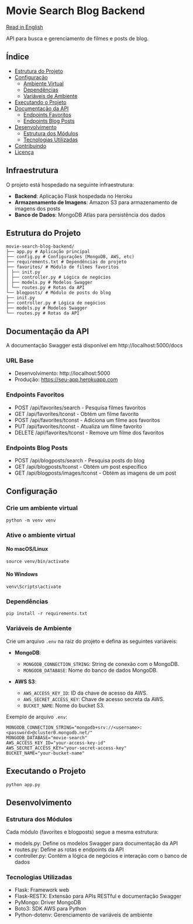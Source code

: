 # Movie Search Blog Backend

[Read in English](README_EN.md)

API para busca e gerenciamento de filmes e posts de blog.

## Índice

- [Estrutura do Projeto](#estrutura-do-projeto)
- [Configuração](#configuração)
  - [Ambiente Virtual](#ambiente-virtual)
  - [Dependências](#dependências)
  - [Variáveis de Ambiente](#variáveis-de-ambiente)
- [Executando o Projeto](#executando-o-projeto)
- [Documentação da API](#documentação-da-api)
  - [Endpoints Favoritos](#endpoints-favoritos)
  - [Endpoints Blog Posts](#endpoints-blog-posts)
- [Desenvolvimento](#desenvolvimento)
  - [Estrutura dos Módulos](#estrutura-dos-módulos)
  - [Tecnologias Utilizadas](#tecnologias-utilizadas)
- [Contribuindo](#contribuindo)
- [Licença](#licença)

## Infraestrutura

O projeto está hospedado na seguinte infraestrutura:

- **Backend**: Aplicação Flask hospedada no Heroku
- **Armazenamento de Imagens**: Amazon S3 para armazenamento de imagens dos posts
- **Banco de Dados**: MongoDB Atlas para persistência dos dados

## Estrutura do Projeto

```
movie-search-blog-backend/
├── app.py # Aplicação principal
├── config.py # Configurações (MongoDB, AWS, etc)
├── requirements.txt # Dependências do projeto
├── favorites/ # Módulo de filmes favoritos
│ ├── init.py
│ ├── controller.py # Lógica de negócios
│ ├── models.py # Modelos Swagger
│ └── routes.py # Rotas da API
└── blogposts/ # Módulo de posts do blog
├── init.py
├── controller.py # Lógica de negócios
├── models.py # Modelos Swagger
└── routes.py # Rotas da API
```

## Documentação da API
A documentação Swagger está disponível em http://localhost:5000/docs

### URL Base
- Desenvolvimento: http://localhost:5000
- Produção: https://seu-app.herokuapp.com

### Endpoints Favoritos
- POST /api/favorites/search - Pesquisa filmes favoritos
- GET /api/favorites/tconst - Obtém um filme favorito
- POST /api/favorites/tconst - Adiciona um filme aos favoritos
- PUT /api/favorites/tconst - Atualiza um filme favorito
- DELETE /api/favorites/tconst - Remove um filme dos favoritos

### Endpoints Blog Posts
- POST /api/blogposts/search - Pesquisa posts do blog
- GET /api/blogposts/tconst - Obtém um post específico
- GET /api/blogposts/images/tconst - Obtém as imagens de um post


## Configuração

### Crie um ambiente virtual
`python -m venv venv`

### Ative o ambiente virtual

#### No macOS/Linux
`source venv/bin/activate`

#### No Windows
`venv\Scripts\activate`

### Dependências
`pip install -r requirements.txt`

### Variáveis de Ambiente
Crie um arquivo `.env` na raiz do projeto e defina as seguintes variáveis:

- **MongoDB**:
  - `MONGODB_CONNECTION_STRING`: String de conexão com o MongoDB.
  - `MONGODB_DATABASE`: Nome do banco de dados MongoDB.

- **AWS S3**:
  - `AWS_ACCESS_KEY_ID`: ID da chave de acesso da AWS.
  - `AWS_SECRET_ACCESS_KEY`: Chave de acesso secreta da AWS.
  - `BUCKET_NAME`: Nome do bucket S3.

Exemplo de arquivo `.env`:
```
MONGODB_CONNECTION_STRING="mongodb+srv://<username>:<password>@cluster0.mongodb.net/"
MONGODB_DATABASE="movie-search"
AWS_ACCESS_KEY_ID="your-access-key-id"
AWS_SECRET_ACCESS_KEY="your-secret-access-key"
BUCKET_NAME="your-bucket-name"
```

## Executando o Projeto
`python app.py`

## Desenvolvimento

### Estrutura dos Módulos
Cada módulo (favorites e blogposts) segue a mesma estrutura:
- models.py: Define os modelos Swagger para documentação da API
- routes.py: Define as rotas e endpoints da API
- controller.py: Contém a lógica de negócios e interação com o banco de dados

### Tecnologias Utilizadas
- Flask: Framework web
- Flask-RESTX: Extensão para APIs RESTful e documentação Swagger
- PyMongo: Driver MongoDB
- Boto3: SDK AWS para Python
- Python-dotenv: Gerenciamento de variáveis de ambiente